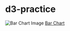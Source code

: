 # d3-practice

![Bar Chart Image]('https://daniel-chuang.github.io/d3-practice/images/bar-chart.png')
[Bar Chart]("https://daniel-chuang.github.io/d3-practice/bar-chart/index.html")
